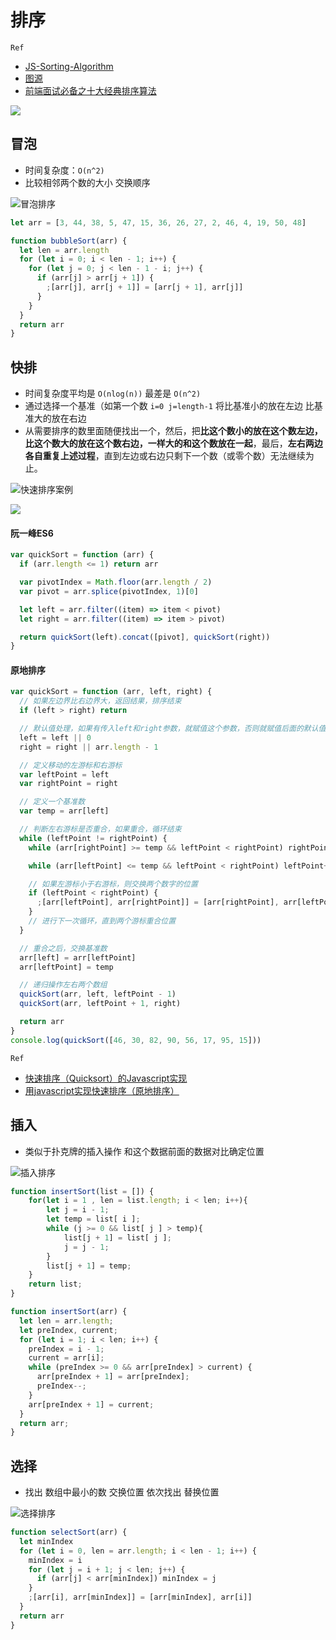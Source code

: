 # 排序

`Ref`

- [JS-Sorting-Algorithm](https://github.com/hustcc/JS-Sorting-Algorithm)
- [图源](https://my729.github.io/blog/algorithm/#%E5%BF%AB%E9%80%9F%E6%8E%92%E5%BA%8F)
- [前端面试必备之十大经典排序算法](https://segmentfault.com/a/1190000010413296)

![](https://cdn.jsdelivr.net/gh/honjaychang/icopicture/blog/sort.png)

## 冒泡

- 时间复杂度：`O(n^2)`
- 比较相邻两个数的大小 交换顺序

![冒泡排序](https://cdn.jsdelivr.net/gh/honjaychang/icopicture/blog/冒泡排序.gif)

```js
let arr = [3, 44, 38, 5, 47, 15, 36, 26, 27, 2, 46, 4, 19, 50, 48]

function bubbleSort(arr) {
  let len = arr.length
  for (let i = 0; i < len - 1; i++) {
    for (let j = 0; j < len - 1 - i; j++) {
      if (arr[j] > arr[j + 1]) {
        ;[arr[j], arr[j + 1]] = [arr[j + 1], arr[j]]
      }
    }
  }
  return arr
}
```

## 快排

- 时间复杂度平均是 `O(nlog(n))` 最差是 `O(n^2)`
- 通过选择一个基准（如第一个数  `i=0 j=length-1` 将比基准小的放在左边 比基准大的放在右边
- 从需要排序的数里面随便找出一个，然后，把**比这个数小的放在这个数左边，比这个数大的放在这个数右边，一样大的和这个数放在一起**，最后，**左右两边各自重复上述过程**，直到左边或右边只剩下一个数（或零个数）无法继续为止。

![快速排序案例](https://cdn.jsdelivr.net/gh/honjaychang/icopicture/blog/快速排序案例.jpg)

![](https://cdn.jsdelivr.net/gh/honjaychang/icopicture/blog/快速排序.gif)

#### 阮一峰ES6

```js
var quickSort = function (arr) {
  if (arr.length <= 1) return arr

  var pivotIndex = Math.floor(arr.length / 2)
  var pivot = arr.splice(pivotIndex, 1)[0]

  let left = arr.filter((item) => item < pivot)
  let right = arr.filter((item) => item > pivot)

  return quickSort(left).concat([pivot], quickSort(right))
}
```

#### 原地排序

```js
var quickSort = function (arr, left, right) {
  // 如果左边界比右边界大，返回结果，排序结束
  if (left > right) return

  // 默认值处理，如果有传入left和right参数，就赋值这个参数，否则就赋值后面的默认值
  left = left || 0
  right = right || arr.length - 1

  // 定义移动的左游标和右游标
  var leftPoint = left
  var rightPoint = right

  // 定义一个基准数
  var temp = arr[left]

  // 判断左右游标是否重合，如果重合，循环结束
  while (leftPoint != rightPoint) {
    while (arr[rightPoint] >= temp && leftPoint < rightPoint) rightPoint--

    while (arr[leftPoint] <= temp && leftPoint < rightPoint) leftPoint++

    // 如果左游标小于右游标，则交换两个数字的位置
    if (leftPoint < rightPoint) {
      ;[arr[leftPoint], arr[rightPoint]] = [arr[rightPoint], arr[leftPoint]]
    }
    // 进行下一次循环，直到两个游标重合位置
  }

  // 重合之后，交换基准数
  arr[left] = arr[leftPoint]
  arr[leftPoint] = temp

  // 递归操作左右两个数组
  quickSort(arr, left, leftPoint - 1)
  quickSort(arr, leftPoint + 1, right)

  return arr
}
console.log(quickSort([46, 30, 82, 90, 56, 17, 95, 15]))
```

`Ref`

- [快速排序（Quicksort）的Javascript实现](http://www.ruanyifeng.com/blog/2011/04/quicksort_in_javascript.html)
- [用javascript实现快速排序（原地排序）](https://www.jianshu.com/p/2f542730ebe6)

## 插入

- 类似于扑克牌的插入操作 和这个数据前面的数据对比确定位置

![插入排序](https://cdn.jsdelivr.net/gh/honjaychang/icopicture/blog/插入排序.gif)

```js
function insertSort(list = []) {
    for(let i = 1 , len = list.length; i < len; i++){
        let j = i - 1;
        let temp = list[ i ];
        while (j >= 0 && list[ j ] > temp){
            list[j + 1] = list[ j ];
            j = j - 1;
        }
        list[j + 1] = temp;
    }
    return list;
}

function insertSort(arr) {
  let len = arr.length;
  let preIndex, current;
  for (let i = 1; i < len; i++) {
    preIndex = i - 1;
    current = arr[i];
    while (preIndex >= 0 && arr[preIndex] > current) {
      arr[preIndex + 1] = arr[preIndex];
      preIndex--;
    }
    arr[preIndex + 1] = current;
  }
  return arr;
}
```

## 选择

- 找出 数组中最小的数 交换位置 依次找出 替换位置

![选择排序](https://cdn.jsdelivr.net/gh/honjaychang/icopicture/blog/选择排序.gif)

```js
function selectSort(arr) {
  let minIndex
  for (let i = 0, len = arr.length; i < len - 1; i++) {
    minIndex = i
    for (let j = i + 1; j < len; j++) {
      if (arr[j] < arr[minIndex]) minIndex = j
    }
    ;[arr[i], arr[minIndex]] = [arr[minIndex], arr[i]]
  }
  return arr
}
```

